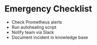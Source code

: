 # Emergency Checklist
- Check Prometheus alerts
- Run autohealing script
- Notify team via Slack
- Document incident in knowledge base
